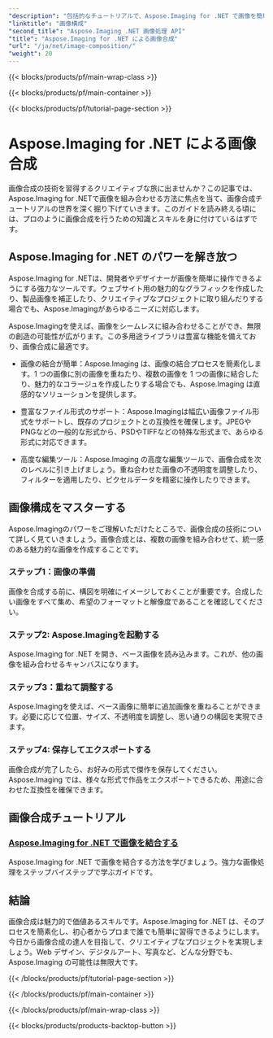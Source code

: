 ```yaml
---
"description": "包括的なチュートリアルで、Aspose.Imaging for .NET で画像を簡単に結合する方法を学びましょう。今すぐ画像処理スキルを磨きましょう！"
"linktitle": "画像構成"
"second_title": "Aspose.Imaging .NET 画像処理 API"
"title": "Aspose.Imaging for .NET による画像合成"
"url": "/ja/net/image-composition/"
"weight": 20
---
```


{{< blocks/products/pf/main-wrap-class >}}

{{< blocks/products/pf/main-container >}}

{{< blocks/products/pf/tutorial-page-section >}}

# Aspose.Imaging for .NET による画像合成


画像合成の技術を習得するクリエイティブな旅に出ませんか？この記事では、Aspose.Imaging for .NETで画像を組み合わせる方法に焦点を当て、画像合成チュートリアルの世界を深く掘り下げていきます。このガイドを読み終える頃には、プロのように画像合成を行うための知識とスキルを身に付けているはずです。

## Aspose.Imaging for .NET のパワーを解き放つ

Aspose.Imaging for .NETは、開発者やデザイナーが画像を簡単に操作できるようにする強力なツールです。ウェブサイト用の魅力的なグラフィックを作成したり、製品画像を補正したり、クリエイティブなプロジェクトに取り組んだりする場合でも、Aspose.Imagingがあらゆるニーズに対応します。

Aspose.Imagingを使えば、画像をシームレスに組み合わせることができ、無限の創造の可能性が広がります。この多用途ライブラリは豊富な機能を備えており、画像合成に最適です。

- 画像の結合が簡単：Aspose.Imaging は、画像の結合プロセスを簡素化します。1 つの画像に別の画像を重ねたり、複数の画像を 1 つの画像に結合したり、魅力的なコラージュを作成したりする場合でも、Aspose.Imaging は直感的なソリューションを提供します。

- 豊富なファイル形式のサポート：Aspose.Imagingは幅広い画像ファイル形式をサポートし、既存のプロジェクトとの互換性を確保します。JPEGやPNGなどの一般的な形式から、PSDやTIFFなどの特殊な形式まで、あらゆる形式に対応できます。

- 高度な編集ツール：Aspose.Imaging の高度な編集ツールで、画像合成を次のレベルに引き上げましょう。重ね合わせた画像の不透明度を調整したり、フィルターを適用したり、ピクセルデータを精密に操作したりできます。

## 画像構成をマスターする

Aspose.Imagingのパワーをご理解いただけたところで、画像合成の技術について詳しく見ていきましょう。画像合成とは、複数の画像を組み合わせて、統一感のある魅力的な画像を作成することです。

### ステップ1：画像の準備

画像を合成する前に、構図を明確にイメージしておくことが重要です。合成したい画像をすべて集め、希望のフォーマットと解像度であることを確認してください。

### ステップ2: Aspose.Imagingを起動する

Aspose.Imaging for .NET を開き、ベース画像を読み込みます。これが、他の画像を組み合わせるキャンバスになります。

### ステップ3：重ねて調整する

Aspose.Imagingを使えば、ベース画像に簡単に追加画像を重ねることができます。必要に応じて位置、サイズ、不透明度を調整し、思い通りの構図を実現できます。

### ステップ4: 保存してエクスポートする

画像合成が完了したら、お好みの形式で傑作を保存してください。Aspose.Imaging では、様々な形式で作品をエクスポートできるため、用途に合わせた互換性を確保できます。

## 画像合成チュートリアル
### [Aspose.Imaging for .NET で画像を結合する](./combine-images/)
Aspose.Imaging for .NET で画像を結合する方法を学びましょう。強力な画像処理をステップバイステップで学ぶガイドです。

## 結論

画像合成は魅力的で価値あるスキルです。Aspose.Imaging for .NET は、そのプロセスを簡素化し、初心者からプロまで誰でも簡単に習得できるようにします。今日から画像合成の達人を目指して、クリエイティブなプロジェクトを実現しましょう。Web デザイン、デジタルアート、写真など、どんな分野でも、Aspose.Imaging の可能性は無限大です。

{{< /blocks/products/pf/tutorial-page-section >}}

{{< /blocks/products/pf/main-container >}}

{{< /blocks/products/pf/main-wrap-class >}}

{{< blocks/products/products-backtop-button >}}
